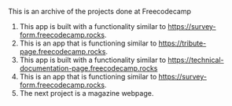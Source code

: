 This is an archive of the projects done at Freecodecamp
1. This app is built with a functionality similar to https://survey-form.freecodecamp.rocks.
2. This is an app that is functioning similar to https://tribute-page.freecodecamp.rocks.
3. This app is built with a functionality similar to https://technical-documentation-page.freecodecamp.rocks
4. This is an app that is functioning similar to  https://survey-form.freecodecamp.rocks.
5. The next project is a magazine webpage.

